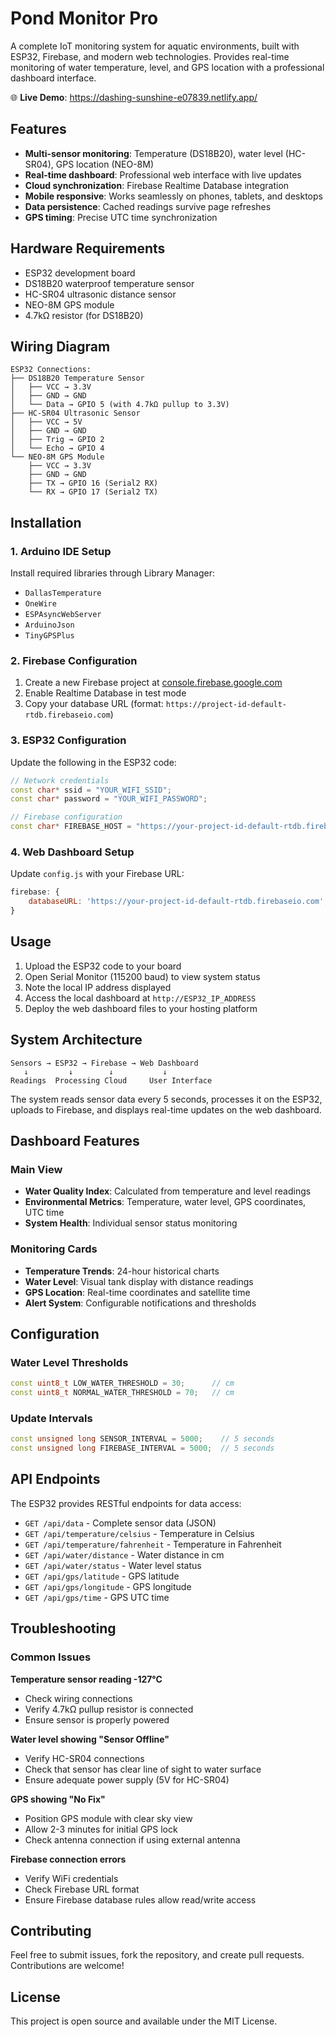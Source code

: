 # Pond Monitor Pro

A complete IoT monitoring system for aquatic environments, built with ESP32, Firebase, and modern web technologies. Provides real-time monitoring of water temperature, level, and GPS location with a professional dashboard interface.

🌐 **Live Demo**: https://dashing-sunshine-e07839.netlify.app/

## Features

- **Multi-sensor monitoring**: Temperature (DS18B20), water level (HC-SR04), GPS location (NEO-8M)
- **Real-time dashboard**: Professional web interface with live updates
- **Cloud synchronization**: Firebase Realtime Database integration
- **Mobile responsive**: Works seamlessly on phones, tablets, and desktops
- **Data persistence**: Cached readings survive page refreshes
- **GPS timing**: Precise UTC time synchronization

## Hardware Requirements

- ESP32 development board
- DS18B20 waterproof temperature sensor
- HC-SR04 ultrasonic distance sensor
- NEO-8M GPS module
- 4.7kΩ resistor (for DS18B20)

## Wiring Diagram

```
ESP32 Connections:
├── DS18B20 Temperature Sensor
│   ├── VCC → 3.3V
│   ├── GND → GND
│   └── Data → GPIO 5 (with 4.7kΩ pullup to 3.3V)
├── HC-SR04 Ultrasonic Sensor
│   ├── VCC → 5V
│   ├── GND → GND
│   ├── Trig → GPIO 2
│   └── Echo → GPIO 4
└── NEO-8M GPS Module
    ├── VCC → 3.3V
    ├── GND → GND
    ├── TX → GPIO 16 (Serial2 RX)
    └── RX → GPIO 17 (Serial2 TX)
```

## Installation

### 1. Arduino IDE Setup

Install required libraries through Library Manager:
- `DallasTemperature`
- `OneWire`
- `ESPAsyncWebServer`
- `ArduinoJson`
- `TinyGPSPlus`

### 2. Firebase Configuration

1. Create a new Firebase project at [console.firebase.google.com](https://console.firebase.google.com)
2. Enable Realtime Database in test mode
3. Copy your database URL (format: `https://project-id-default-rtdb.firebaseio.com`)

### 3. ESP32 Configuration

Update the following in the ESP32 code:
```cpp
// Network credentials
const char* ssid = "YOUR_WIFI_SSID";
const char* password = "YOUR_WIFI_PASSWORD";

// Firebase configuration
const char* FIREBASE_HOST = "https://your-project-id-default-rtdb.firebaseio.com";
```

### 4. Web Dashboard Setup

Update `config.js` with your Firebase URL:
```javascript
firebase: {
    databaseURL: 'https://your-project-id-default-rtdb.firebaseio.com',
}
```

## Usage

1. Upload the ESP32 code to your board
2. Open Serial Monitor (115200 baud) to view system status
3. Note the local IP address displayed
4. Access the local dashboard at `http://ESP32_IP_ADDRESS`
5. Deploy the web dashboard files to your hosting platform

## System Architecture

```
Sensors → ESP32 → Firebase → Web Dashboard
   ↓         ↓        ↓           ↓
Readings  Processing Cloud     User Interface
```

The system reads sensor data every 5 seconds, processes it on the ESP32, uploads to Firebase, and displays real-time updates on the web dashboard.

## Dashboard Features

### Main View
- **Water Quality Index**: Calculated from temperature and level readings
- **Environmental Metrics**: Temperature, water level, GPS coordinates, UTC time
- **System Health**: Individual sensor status monitoring

### Monitoring Cards
- **Temperature Trends**: 24-hour historical charts
- **Water Level**: Visual tank display with distance readings
- **GPS Location**: Real-time coordinates and satellite time
- **Alert System**: Configurable notifications and thresholds

## Configuration

### Water Level Thresholds
```cpp
const uint8_t LOW_WATER_THRESHOLD = 30;      // cm
const uint8_t NORMAL_WATER_THRESHOLD = 70;   // cm
```

### Update Intervals
```cpp
const unsigned long SENSOR_INTERVAL = 5000;    // 5 seconds
const unsigned long FIREBASE_INTERVAL = 5000;  // 5 seconds
```

## API Endpoints

The ESP32 provides RESTful endpoints for data access:

- `GET /api/data` - Complete sensor data (JSON)
- `GET /api/temperature/celsius` - Temperature in Celsius
- `GET /api/temperature/fahrenheit` - Temperature in Fahrenheit
- `GET /api/water/distance` - Water distance in cm
- `GET /api/water/status` - Water level status
- `GET /api/gps/latitude` - GPS latitude
- `GET /api/gps/longitude` - GPS longitude
- `GET /api/gps/time` - GPS UTC time

## Troubleshooting

### Common Issues

**Temperature sensor reading -127°C**
- Check wiring connections
- Verify 4.7kΩ pullup resistor is connected
- Ensure sensor is properly powered

**Water level showing "Sensor Offline"**
- Verify HC-SR04 connections
- Check that sensor has clear line of sight to water surface
- Ensure adequate power supply (5V for HC-SR04)

**GPS showing "No Fix"**
- Position GPS module with clear sky view
- Allow 2-3 minutes for initial GPS lock
- Check antenna connection if using external antenna

**Firebase connection errors**
- Verify WiFi credentials
- Check Firebase URL format
- Ensure Firebase database rules allow read/write access

## Contributing

Feel free to submit issues, fork the repository, and create pull requests. Contributions are welcome!

## License

This project is open source and available under the MIT License.
